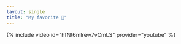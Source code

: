 ```yaml
---
layout: single
title: "My favorite 💖" 
---
```


{% include video id="hfNt6mlrew7vCmLS" provider="youtube" %}
